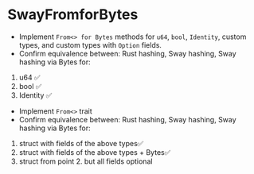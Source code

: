 # SwayFromforBytes

- Implement `From<> for Bytes` methods for `u64`, `bool`, `Identity`, custom types, and custom types with `Option` fields.
- Confirm equivalence between: Rust hashing, Sway hashing, Sway hashing via Bytes for:

1. u64 ✅
2. bool ✅
3. Identity ✅

- Implement `From<>` trait
- Confirm equivalence between: Rust hashing, Sway hashing, Sway hashing via Bytes for:

1. struct with fields of the above types✅
2. struct with fields of the above types + Bytes✅
3. struct from point 2. but all fields optional
